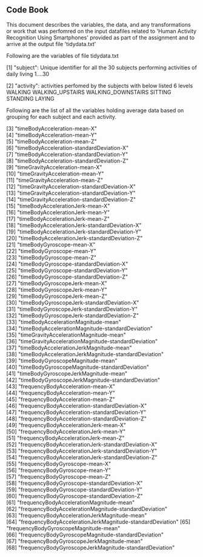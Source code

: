 ## Code Book

This document describes the variables, the data, and any transformations or work 
that was perfomred on the input datafiles related to 'Human Activity Recognition Using Smartphones' provided as part of the assignment and to arrive at the output file 'tidydata.txt'


Following are the variables of file tidydata.txt

 [1] "subject": Unique identifier for all the 30 subjects performing activities of daily living
      1....30
      
 [2] "activity": activities perfomed by the subjects with below listed 6 levels
        WALKING
        WALKING_UPSTAIRS
        WALKING_DOWNSTAIRS
        SITTING
        STANDING
        LAYING
      
Following are the list of all the variables holding average data based on grouping for each subject and each activity.      
      
 [3] "timeBodyAcceleration-mean-X"  
 [4] "timeBodyAcceleration-mean-Y"                             
 [5] "timeBodyAcceleration-mean-Z"                             
 [6] "timeBodyAcceleration-standardDeviation-X"                
 [7] "timeBodyAcceleration-standardDeviation-Y"                
 [8] "timeBodyAcceleration-standardDeviation-Z"                
 [9] "timeGravityAcceleration-mean-X"                          
[10] "timeGravityAcceleration-mean-Y"                          
[11] "timeGravityAcceleration-mean-Z"                          
[12] "timeGravityAcceleration-standardDeviation-X"             
[13] "timeGravityAcceleration-standardDeviation-Y"             
[14] "timeGravityAcceleration-standardDeviation-Z"             
[15] "timeBodyAccelerationJerk-mean-X"                         
[16] "timeBodyAccelerationJerk-mean-Y"                         
[17] "timeBodyAccelerationJerk-mean-Z"                         
[18] "timeBodyAccelerationJerk-standardDeviation-X"            
[19] "timeBodyAccelerationJerk-standardDeviation-Y"            
[20] "timeBodyAccelerationJerk-standardDeviation-Z"            
[21] "timeBodyGyroscope-mean-X"                                
[22] "timeBodyGyroscope-mean-Y"                                
[23] "timeBodyGyroscope-mean-Z"                                
[24] "timeBodyGyroscope-standardDeviation-X"                   
[25] "timeBodyGyroscope-standardDeviation-Y"                   
[26] "timeBodyGyroscope-standardDeviation-Z"                   
[27] "timeBodyGyroscopeJerk-mean-X"                            
[28] "timeBodyGyroscopeJerk-mean-Y"                            
[29] "timeBodyGyroscopeJerk-mean-Z"                            
[30] "timeBodyGyroscopeJerk-standardDeviation-X"               
[31] "timeBodyGyroscopeJerk-standardDeviation-Y"               
[32] "timeBodyGyroscopeJerk-standardDeviation-Z"               
[33] "timeBodyAccelerationMagnitude-mean"                      
[34] "timeBodyAccelerationMagnitude-standardDeviation"         
[35] "timeGravityAccelerationMagnitude-mean"                   
[36] "timeGravityAccelerationMagnitude-standardDeviation"      
[37] "timeBodyAccelerationJerkMagnitude-mean"                  
[38] "timeBodyAccelerationJerkMagnitude-standardDeviation"     
[39] "timeBodyGyroscopeMagnitude-mean"                         
[40] "timeBodyGyroscopeMagnitude-standardDeviation"            
[41] "timeBodyGyroscopeJerkMagnitude-mean"                     
[42] "timeBodyGyroscopeJerkMagnitude-standardDeviation"        
[43] "frequencyBodyAcceleration-mean-X"                        
[44] "frequencyBodyAcceleration-mean-Y"                        
[45] "frequencyBodyAcceleration-mean-Z"                        
[46] "frequencyBodyAcceleration-standardDeviation-X"           
[47] "frequencyBodyAcceleration-standardDeviation-Y"           
[48] "frequencyBodyAcceleration-standardDeviation-Z"           
[49] "frequencyBodyAccelerationJerk-mean-X"                    
[50] "frequencyBodyAccelerationJerk-mean-Y"                    
[51] "frequencyBodyAccelerationJerk-mean-Z"                    
[52] "frequencyBodyAccelerationJerk-standardDeviation-X"       
[53] "frequencyBodyAccelerationJerk-standardDeviation-Y"       
[54] "frequencyBodyAccelerationJerk-standardDeviation-Z"       
[55] "frequencyBodyGyroscope-mean-X"                           
[56] "frequencyBodyGyroscope-mean-Y"                           
[57] "frequencyBodyGyroscope-mean-Z"                           
[58] "frequencyBodyGyroscope-standardDeviation-X"              
[59] "frequencyBodyGyroscope-standardDeviation-Y"              
[60] "frequencyBodyGyroscope-standardDeviation-Z"              
[61] "frequencyBodyAccelerationMagnitude-mean"                 
[62] "frequencyBodyAccelerationMagnitude-standardDeviation"    
[63] "frequencyBodyAccelerationJerkMagnitude-mean"             
[64] "frequencyBodyAccelerationJerkMagnitude-standardDeviation"
[65] "frequencyBodyGyroscopeMagnitude-mean"                    
[66] "frequencyBodyGyroscopeMagnitude-standardDeviation"       
[67] "frequencyBodyGyroscopeJerkMagnitude-mean"                
[68] "frequencyBodyGyroscopeJerkMagnitude-standardDeviation" 